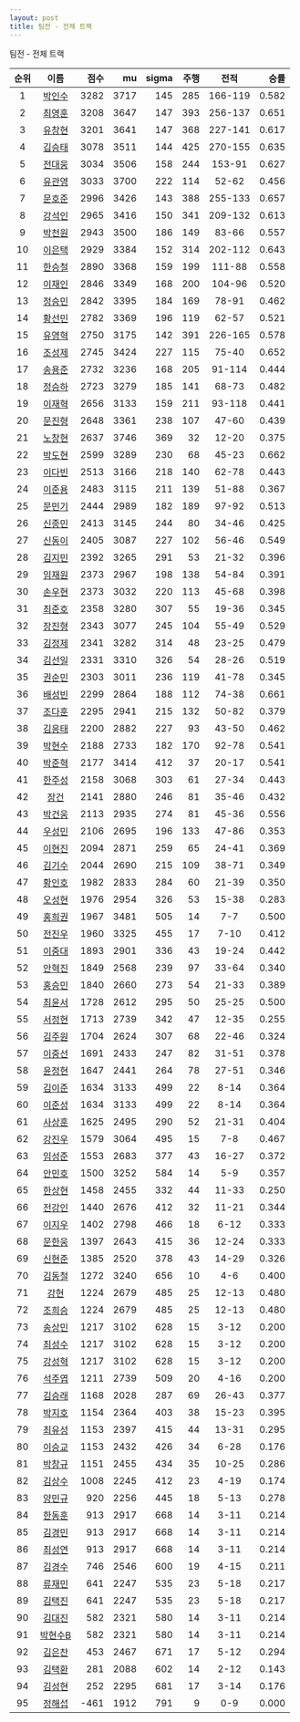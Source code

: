 ```yaml
---
layout: post
title: 팀전 - 전체 트랙
---
```


팀전 - 전체 트랙

| 순위 | 이름 | 점수 | mu | sigma | 주행 | 전적 | 승률 |
|:---:|:---:|---:|---:|---:|---:|:---:|---:|
| 1 | [박인수](../bakinsu) | 3282 | 3717 | 145 | 285 | 166-119 | 0.582 |
| 2 | [최영훈](../choiyeonghun) | 3208 | 3647 | 147 | 393 | 256-137 | 0.651 |
| 3 | [유창현](../yuchanghyeon) | 3201 | 3641 | 147 | 368 | 227-141 | 0.617 |
| 4 | [김승태](../gimseungtae) | 3078 | 3511 | 144 | 425 | 270-155 | 0.635 |
| 5 | [전대웅](../jeondaewoong) | 3034 | 3506 | 158 | 244 | 153-91 | 0.627 |
| 6 | [유관영](../yugwanyeong) | 3033 | 3700 | 222 | 114 | 52-62 | 0.456 |
| 7 | [문호준](../munhojun) | 2996 | 3426 | 143 | 388 | 255-133 | 0.657 |
| 8 | [강석인](../gangseokin) | 2965 | 3416 | 150 | 341 | 209-132 | 0.613 |
| 9 | [박천원](../bakcheonwon) | 2943 | 3500 | 186 | 149 | 83-66 | 0.557 |
| 10 | [이은택](../ieuntaek) | 2929 | 3384 | 152 | 314 | 202-112 | 0.643 |
| 11 | [한승철](../hanseungcheol) | 2890 | 3368 | 159 | 199 | 111-88 | 0.558 |
| 12 | [이재인](../ijaein) | 2846 | 3349 | 168 | 200 | 104-96 | 0.520 |
| 13 | [정승민](../jeongseungmin) | 2842 | 3395 | 184 | 169 | 78-91 | 0.462 |
| 14 | [황선민](../hwangseongmin) | 2782 | 3369 | 196 | 119 | 62-57 | 0.521 |
| 15 | [유영혁](../yuyeonghyeok) | 2750 | 3175 | 142 | 391 | 226-165 | 0.578 |
| 16 | [조성제](../joseongje) | 2745 | 3424 | 227 | 115 | 75-40 | 0.652 |
| 17 | [송용준](../songyongjun) | 2732 | 3236 | 168 | 205 | 91-114 | 0.444 |
| 18 | [정승하](../jeongseungha) | 2723 | 3279 | 185 | 141 | 68-73 | 0.482 |
| 19 | [이재혁](../ijaehyeok) | 2656 | 3133 | 159 | 211 | 93-118 | 0.441 |
| 20 | [문진형](../munjinhyeong) | 2648 | 3361 | 238 | 107 | 47-60 | 0.439 |
| 21 | [노창현](../nochanghyeon) | 2637 | 3746 | 369 | 32 | 12-20 | 0.375 |
| 22 | [박도현](../bakdohyeon) | 2599 | 3289 | 230 | 68 | 45-23 | 0.662 |
| 23 | [이다빈](../idabin) | 2513 | 3166 | 218 | 140 | 62-78 | 0.443 |
| 24 | [이준용](../ijunyong) | 2483 | 3115 | 211 | 139 | 51-88 | 0.367 |
| 25 | [문민기](../munmingi) | 2444 | 2989 | 182 | 189 | 97-92 | 0.513 |
| 26 | [신종민](../shinjongmin) | 2413 | 3145 | 244 | 80 | 34-46 | 0.425 |
| 27 | [신동이](../shindongi) | 2405 | 3087 | 227 | 102 | 56-46 | 0.549 |
| 28 | [김지민](../gimjimin) | 2392 | 3265 | 291 | 53 | 21-32 | 0.396 |
| 29 | [임재원](../imjaewon) | 2373 | 2967 | 198 | 138 | 54-84 | 0.391 |
| 30 | [손우현](../sonuhyeon) | 2373 | 3032 | 220 | 113 | 45-68 | 0.398 |
| 31 | [최준호](../choijunho) | 2358 | 3280 | 307 | 55 | 19-36 | 0.345 |
| 32 | [장진형](../jangjinhyeong) | 2343 | 3077 | 245 | 104 | 55-49 | 0.529 |
| 33 | [김정제](../gimjeongje) | 2341 | 3282 | 314 | 48 | 23-25 | 0.479 |
| 34 | [김선일](../gimseonil) | 2331 | 3310 | 326 | 54 | 28-26 | 0.519 |
| 35 | [권순민](../gweonsoonmin) | 2303 | 3011 | 236 | 119 | 41-78 | 0.345 |
| 36 | [배성빈](../baeseongbin) | 2299 | 2864 | 188 | 112 | 74-38 | 0.661 |
| 37 | [조다훈](../jodahun) | 2295 | 2941 | 215 | 132 | 50-82 | 0.379 |
| 38 | [김응태](../gimeungtae) | 2200 | 2882 | 227 | 93 | 43-50 | 0.462 |
| 39 | [박현수](../bakhyeonsu) | 2188 | 2733 | 182 | 170 | 92-78 | 0.541 |
| 40 | [박준혁](../bakjunhyeok) | 2177 | 3414 | 412 | 37 | 20-17 | 0.541 |
| 41 | [한주성](../hanjuseong) | 2158 | 3068 | 303 | 61 | 27-34 | 0.443 |
| 42 | [장건](../janggeon) | 2141 | 2880 | 246 | 81 | 35-46 | 0.432 |
| 43 | [박건웅](../bakgeonung) | 2113 | 2935 | 274 | 81 | 45-36 | 0.556 |
| 44 | [우성민](../useongmin) | 2106 | 2695 | 196 | 133 | 47-86 | 0.353 |
| 45 | [이현진](../ihyeonjin) | 2094 | 2871 | 259 | 65 | 24-41 | 0.369 |
| 46 | [김기수](../gimgisu) | 2044 | 2690 | 215 | 109 | 38-71 | 0.349 |
| 47 | [황인호](../hwanginho) | 1982 | 2833 | 284 | 60 | 21-39 | 0.350 |
| 48 | [오성현](../oseonghyeon) | 1976 | 2954 | 326 | 53 | 15-38 | 0.283 |
| 49 | [홍희권](../hongheegweon) | 1967 | 3481 | 505 | 14 | 7-7 | 0.500 |
| 50 | [전진우](../jeonjinwoo) | 1960 | 3325 | 455 | 17 | 7-10 | 0.412 |
| 51 | [이중대](../ijungdae) | 1893 | 2901 | 336 | 43 | 19-24 | 0.442 |
| 52 | [안혁진](../anhyeokjin) | 1849 | 2568 | 239 | 97 | 33-64 | 0.340 |
| 53 | [홍승민](../hongseungmin) | 1840 | 2660 | 273 | 54 | 21-33 | 0.389 |
| 54 | [최윤서](../choiyunseo) | 1728 | 2612 | 295 | 50 | 25-25 | 0.500 |
| 55 | [서정현](../seojeonghyeon) | 1713 | 2739 | 342 | 47 | 12-35 | 0.255 |
| 56 | [김주원](../gimjuwon) | 1704 | 2624 | 307 | 68 | 22-46 | 0.324 |
| 57 | [이중선](../ijungseon) | 1691 | 2433 | 247 | 82 | 31-51 | 0.378 |
| 58 | [윤정현](../yunjeonghyeon) | 1647 | 2441 | 264 | 78 | 27-51 | 0.346 |
| 59 | [김이준](../gimijun) | 1634 | 3133 | 499 | 22 | 8-14 | 0.364 |
| 60 | [이준성](../ijunseong) | 1634 | 3133 | 499 | 22 | 8-14 | 0.364 |
| 61 | [사상훈](../sasanghun) | 1625 | 2495 | 290 | 52 | 21-31 | 0.404 |
| 62 | [강진우](../gangjinwu) | 1579 | 3064 | 495 | 15 | 7-8 | 0.467 |
| 63 | [임성준](../imseongjun) | 1553 | 2683 | 377 | 43 | 16-27 | 0.372 |
| 64 | [안민호](../anminho) | 1500 | 3252 | 584 | 14 | 5-9 | 0.357 |
| 65 | [한상현](../hansanghyeon) | 1458 | 2455 | 332 | 44 | 11-33 | 0.250 |
| 66 | [전강인](../jeongangin) | 1440 | 2676 | 412 | 32 | 11-21 | 0.344 |
| 67 | [이지우](../ijiu) | 1402 | 2798 | 466 | 18 | 6-12 | 0.333 |
| 68 | [문한웅](../munhanung) | 1397 | 2643 | 415 | 36 | 12-24 | 0.333 |
| 69 | [신현준](../shinhyeonjun) | 1385 | 2520 | 378 | 43 | 14-29 | 0.326 |
| 70 | [김동철](../gimdongcheol) | 1272 | 3240 | 656 | 10 | 4-6 | 0.400 |
| 71 | [강현](../ganghyeon) | 1224 | 2679 | 485 | 25 | 12-13 | 0.480 |
| 72 | [조희승](../joheeseung) | 1224 | 2679 | 485 | 25 | 12-13 | 0.480 |
| 73 | [송상민](../songsangmin) | 1217 | 3102 | 628 | 15 | 3-12 | 0.200 |
| 74 | [최성수](../choiseongsu) | 1217 | 3102 | 628 | 15 | 3-12 | 0.200 |
| 75 | [강성혁](../gangseonghyeok) | 1217 | 3102 | 628 | 15 | 3-12 | 0.200 |
| 76 | [석주엽](../seokjuyeob) | 1211 | 2739 | 509 | 20 | 4-16 | 0.200 |
| 77 | [김승래](../gimseungrae) | 1168 | 2028 | 287 | 69 | 26-43 | 0.377 |
| 78 | [박지호](../bakjiho) | 1154 | 2364 | 403 | 38 | 15-23 | 0.395 |
| 79 | [최유성](../choiyuseong) | 1153 | 2397 | 415 | 44 | 13-31 | 0.295 |
| 80 | [이승교](../iseunggyo) | 1153 | 2432 | 426 | 34 | 6-28 | 0.176 |
| 81 | [박창규](../bakchanggyu) | 1151 | 2455 | 434 | 35 | 10-25 | 0.286 |
| 82 | [김상수](../gimsangsu) | 1008 | 2245 | 412 | 23 | 4-19 | 0.174 |
| 83 | [양민규](../yangmingyu) | 920 | 2256 | 445 | 18 | 5-13 | 0.278 |
| 84 | [한동훈](../handonghun) | 913 | 2917 | 668 | 14 | 3-11 | 0.214 |
| 85 | [김경민](../gimgyeongmin) | 913 | 2917 | 668 | 14 | 3-11 | 0.214 |
| 86 | [최성연](../choiseongyeon) | 913 | 2917 | 668 | 14 | 3-11 | 0.214 |
| 87 | [김경수](../gimgyeongsu) | 746 | 2546 | 600 | 19 | 4-15 | 0.211 |
| 88 | [류재민](../ryujaemin) | 641 | 2247 | 535 | 23 | 5-18 | 0.217 |
| 89 | [김택진](../gimtaekjin) | 641 | 2247 | 535 | 23 | 5-18 | 0.217 |
| 90 | [김대진](../gimdaejin) | 582 | 2321 | 580 | 14 | 3-11 | 0.214 |
| 91 | [박현수B](../bakhyeonsu-b) | 582 | 2321 | 580 | 14 | 3-11 | 0.214 |
| 92 | [김은찬](../gimeunchan) | 453 | 2467 | 671 | 17 | 5-12 | 0.294 |
| 93 | [김택환](../gimtaekhwan) | 281 | 2088 | 602 | 14 | 2-12 | 0.143 |
| 94 | [김성현](../gimseonghyeon) | 252 | 2295 | 681 | 17 | 3-14 | 0.176 |
| 95 | [정해섭](../jeonghaeseop) | -461 | 1912 | 791 | 9 | 0-9 | 0.000 |

